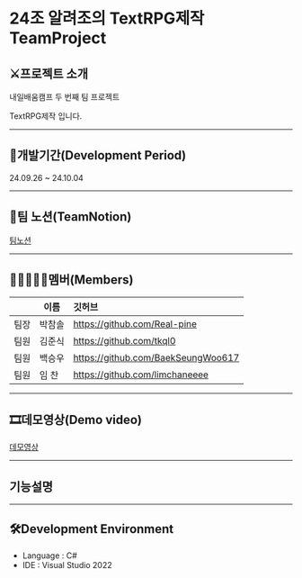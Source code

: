 # 24조 알려조의 TextRPG제작 TeamProject

## ⚔프로젝트 소개
내일배움캠프 두 번째 팀 프로젝트

TextRPG제작 입니다.

-----------

## 📆개발기간(Development Period)
24.09.26 ~ 24.10.04

-----------

## 📄팀 노션(TeamNotion)
[팀노션](https://trapezoidal-salary-51d.notion.site/106408db46a2806a81ddd9346e6dc3ec?pvs=4)

------------

## 👨🏻‍🤝‍👨🏻멤버(Members)
|  |이름|깃허브|
|---|---|:---|
|팀장|박참솔|https://github.com/Real-pine|
|팀원|김준식|https://github.com/tkql0|
|팀원|백승우|https://github.com/BaekSeungWoo617|
|팀원|임 찬|https://github.com/limchaneeee|

-------------

## 🎞데모영상(Demo video)
[데모영상](https://youtu.be/y0hJeLlb5Nc)

------------

## 기능설명


------------

## 🛠Development Environment
- Language : C#
- IDE : Visual Studio 2022
